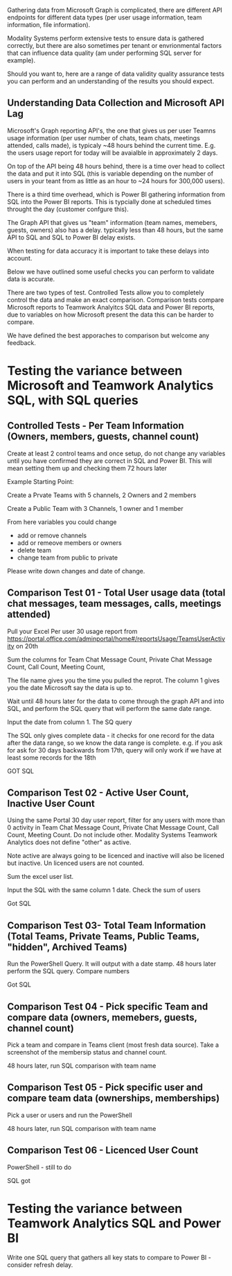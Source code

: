 
Gathering data from Microsoft Graph is complicated, there are different API endpoints for different data types (per user usage information, team information, file information).

Modality Systems perform extensive tests to ensure data is gathered correctly, but there are also sometimes per tenant or envrionmental factors that can influence data quality (am under performing SQL server for example).

Should you want to, here are a range of data validity quality assurance tests you can perform and an understanding of the results you should expect.

## Understanding Data Collection and Microsoft API Lag

Microsoft's Graph reporting API's, the one that gives us per user Teamns usage information (per user number of chats, team chats, meetings attended, calls made), is typicaly ~48 hours behind the current time. E.g. the users usage report for today will be avaialble in approximately 2 days.

On top of the API being 48 hours behind, there is a time over head to collect the data and put it into SQL (this is variable depending on the number of users in your teant from as little as an hour to ~24 hours for 300,000 users).

There is a third time overhead, which is Power BI gathering information from SQL into the Power BI reports. This is typcially done at scheduled times throught the day (customer confgure this).

The Graph API that gives us "team" information  (team names, memebers, guests, owners) also has a delay. typically less than 48 hours, but the same API to SQL and SQL to Power BI delay exists.

When testing for data accuracy it is important to take these delays into account.

Below we have outlined some useful checks you can perform to validate data is accurate.

There are two types of test. Controlled Tests allow you to completely control the data and make an exact comparison. Comparison tests compare Microsoft reports to Teamwork Analyitcs SQL data and Power BI reports, due to variables on how Microsoft present the data this can be harder to compare.

We have defined the best apporaches to comparison but welcome any feedback.

# Testing the variance between Microsoft and Teamwork Analytics SQL, with SQL queries

## Controlled Tests - Per Team Information (Owners, members, guests, channel count)

Create at least 2 control teams and once setup, do not change any variables until you have confirmed they are correct in SQL and Power BI. This will  mean setting them up and checking them 72 hours later

Example Starting Point:

Create a Prvate Teams with 5 channels, 2 Owners and 2 members

Create a Public Team with 3 Channels, 1 owner and 1 member

From here variables you could change
  - add or remove channels
  - add or remeove members or owners
  - delete team
  - change team from public to private
  
Please write down changes and date of change.

## Comparison Test 01 - Total User usage data (total chat messages, team messages, calls, meetings attended)

Pull your Excel Per user 30 usage report from  https://portal.office.com/adminportal/home#/reportsUsage/TeamsUserActivity on 20th

Sum the columns for Team Chat Message Count,	Private Chat Message Count,	Call Count,	Meeting Count,

The file name gives you the time you pulled the reprot. The column 1 gives you the date Microsoft say the data is up to.

Wait until 48 hours later for the data to come through the graph API and into SQL, and perform the SQL query that will perform the same date range.

Input the date from column 1. The SQ query 

The SQL only gives complete data - it checks for one record for the data after the data range, so we know the data range is complete. e.g. if you ask for ask for 30 days backwards from 17th, query will only work if we have at least some records for the 18th 

GOT SQL

## Comparison Test 02 - Active User Count, Inactive User Count

Using the same Portal 30 day user report, filter for any users with more than 0 activity in Team Chat Message Count,	Private Chat Message Count,	Call Count,	Meeting Count. Do not include other. Modality Systems Teamwork Analytics does not define "other" as active.

Note active are always going to be licenced and inactive will also be licened but inactive. Un licenced users are not counted.

Sum the excel user list.

Input the SQL with the same column 1 date. Check the sum of users 

Got SQL

## Comparison Test 03- Total Team Information (Total Teams, Private Teams, Public Teams, "hidden", Archived Teams)

Run the PowerShell Query. It will output with a date stamp. 48 hours later perform the SQL query. Compare numbers

Got SQL

## Comparison Test 04 - Pick specific Team and compare data (owners, memebers, guests, channel count)

Pick a team and compare in Teams client (most fresh data source). Take a screenshot of the membersip status and channel count.

48 hours later, run SQL comparison with team name

## Comparison Test 05 - Pick specific user and compare team data (ownerships, memberships)

Pick a user or users and run the PowerShell

48 hours later, run SQL comparison with team name

## Comparison Test 06 - Licenced User Count

PowerShell - still to do

SQL got

######

# Testing the variance between Teamwork Analytics SQL and Power BI

Write one SQL query that gathers all key stats to compare to Power BI - consider refresh delay.

